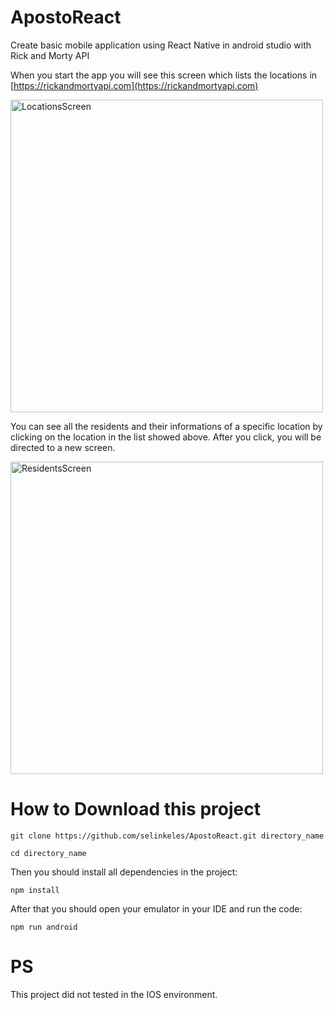 # ApostoReact
Create basic mobile application using React Native in android studio with Rick and Morty API


When you start the app you will see this screen which lists the locations in [https://rickandmortyapi.com](https://rickandmortyapi.com)

<img src="https://user-images.githubusercontent.com/95237937/208987038-f35ece2b-8cf0-4037-9b9b-f3fd9a8e1cbd.png" alt="LocationsScreen" height="500"/>

You can see all the residents and their informations of a specific location by clicking on the location in the list showed above. After you click, you will be directed to a new screen.

<img src="https://user-images.githubusercontent.com/95237937/208987378-06974b6a-594a-4eca-b63e-5f14855748a4.png" alt="ResidentsScreen" height="500"/>

# How to Download this project


`git clone https://github.com/selinkeles/ApostoReact.git directory_name`

`cd directory_name`


Then you should install all dependencies in the project:

`npm install`

After that you should open your emulator in your IDE and run the code:

`npm run android`

# PS

This project did not tested in the IOS environment. 

